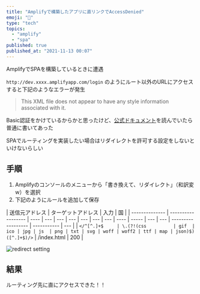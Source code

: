 ```yaml
---
title: "Amplifyで構築したアプリに直リンクでAccessDenied"
emoji: "🐹"
type: "tech"
topics:
  - "amplify"
  - "spa"
published: true
published_at: "2021-11-13 00:07"
---
```


AmplifyでSPAを構築しているときに遭遇

`http://dev.xxxx.amplifyapp.com/login` のようにルート以外のURLにアクセスすると下記のようなエラーが発生

> This XML file does not appear to have any style information associated with it.

Basic認証をかけているからかと思ったけど、[公式ドキュメント](https://docs.aws.amazon.com/amplify/latest/userguide/redirects.html#redirects-for-single-page-web-apps-spa)を読んでいたら普通に書いてあった

SPAでルーティングを実装したい場合はリダイレクトを許可する設定をしないといけないらしい

## 手順

1. Amplifyのコンソールのメニューから「書き換えて、リダイレクト」（和訳変w）を選択
2. 下記のようにルールを追加して保存

| 送信元アドレス | ターゲットアドレス | 入力 | 国  |
| -------------- | ------------------ | ---- | --- | --- | --- | --- | --- | --- | ---- | ----- | --- | --- | ------------------ | ----------- | --- |
| `</^[^.]+$     | \.(?!(css          | gif  | ico | jpg | js  | png | txt | svg | woff | woff2 | ttf | map | json)$)([^.]+$)/>` | /index.html | 200 |

![redirect setting](https://storage.googleapis.com/zenn-user-upload/5f5611d97a4be2e4143bd6e6.png)

## 結果

ルーティング先に直にアクセスできた！！
